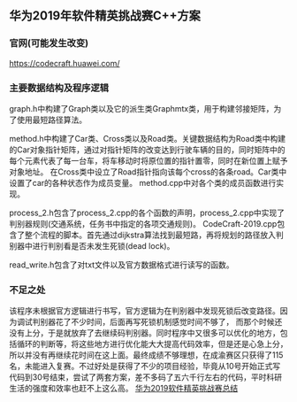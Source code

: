## 华为2019年软件精英挑战赛C++方案

### 官网(可能发生改变)
https://codecraft.huawei.com/

### 主要数据结构及程序逻辑
graph.h中构建了Graph类以及它的派生类Graphmtx类，用于构建邻接矩阵，为了使用最短路径算法。

method.h中构建了Car类、Cross类以及Road类。关键数据结构为Road类中构建的Car对象指针矩阵，通过对指针矩阵的改变达到行驶车辆的目的，同时矩阵中的每个元素代表了每一台车，将车移动时将原位置的指针置零，同时在新位置上赋予对象地址。
在Cross类中设立了Road指针指向该每个cross的各条road。Car类中设置了car的各种状态作为成员变量。
method.cpp中对各个类的成员函数进行实现。

process_2.h包含了process_2.cpp的各个函数的声明，process_2.cpp中实现了判别器规则(交通系统，任务书中指定的各项交通规则)。
CodeCraft-2019.cpp包含了整个流程的脚本。首先通过dijkstra算法找到最短路，再将规划的路径放入判别器中进行判别看是否未发生死锁(dead lock)。

read_write.h包含了对txt文件以及官方数据格式进行读写的函数。

### 不足之处
该程序未根据官方逻辑进行书写，官方逻辑为在判别器中发现死锁后改变路径。因为调试判别器花了不少时间，后面再写死锁机制感觉时间不够了，
而那个时候还没有上分，于是就放弃了去继续码判别器。同时程序中又很多可以优化的地方，包括循环的判断等，将这些地方进行优化能大大提高代码效率，但是还是心急上分，所以并没有再继续花时间在这上面。最终成绩不够理想，在成渝赛区只获得了115名，未能进入复赛。不过好处是获得了不少的项目经验，毕竟从10号开始正式写代码到30号结束，尝试了两套方案，差不多码了五六千行左右的代码，平时科研生活的强度和效率也赶不上这么高。
[华为2019软件精英挑战赛总结](https://blog.csdn.net/yyhhlancelot/article/details/89105435)
